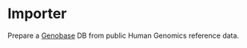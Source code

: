 # Importer

Prepare a [Genobase](https://github.com/zymatik-com/genobase) DB from public Human Genomics reference data.